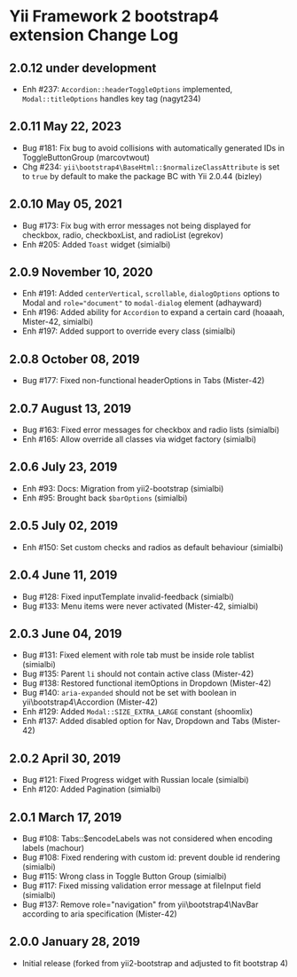 Yii Framework 2 bootstrap4 extension Change Log
==============================================

2.0.12 under development
------------------------

- Enh #237: `Accordion::headerToggleOptions` implemented, `Modal::titleOptions` handles key tag (nagyt234)

2.0.11 May 22, 2023
-------------------

- Bug #181: Fix bug to avoid collisions with automatically generated IDs in ToggleButtonGroup (marcovtwout)
- Chg #234: `yii\bootstrap4\BaseHtml::$normalizeClassAttribute` is set to `true` by default to make the package BC with Yii 2.0.44 (bizley)


2.0.10 May 05, 2021
-------------------

- Bug #173: Fix bug with error messages not being displayed for checkbox, radio, checkboxList, and radioList (egrekov)
- Enh #205: Added `Toast` widget (simialbi)


2.0.9 November 10, 2020
-----------------------

- Enh #191: Added `centerVertical`, `scrollable`, `dialogOptions` options to Modal and `role="document"` to `modal-dialog` element (adhayward)
- Enh #196: Added ability for `Accordion` to expand a certain card (hoaaah, Mister-42, simialbi)
- Enh #197: Added support to override every class (simialbi)


2.0.8 October 08, 2019
----------------------

- Bug #177: Fixed non-functional headerOptions in Tabs (Mister-42)


2.0.7 August 13, 2019
---------------------

- Bug #163: Fixed error messages for checkbox and radio lists (simialbi)
- Enh #165: Allow override all classes via widget factory (simialbi)


2.0.6 July 23, 2019
-------------------

- Enh #93: Docs: Migration from yii2-bootstrap (simialbi)
- Enh #95: Brought back `$barOptions` (simialbi)


2.0.5 July 02, 2019
-------------------

- Enh #150: Set custom checks and radios as default behaviour (simialbi)


2.0.4 June 11, 2019
-------------------

- Bug #128: Fixed inputTemplate invalid-feedback (simialbi)
- Bug #133: Menu items were never activated (Mister-42, simialbi)


2.0.3 June 04, 2019
-------------------

- Bug #131: Fixed element with role tab must be inside role tablist (simialbi)
- Bug #135: Parent `li` should not contain active class (Mister-42)
- Bug #138: Restored functional itemOptions in Dropdown (Mister-42)
- Bug #140: `aria-expanded` should not be set with boolean in yii\bootstrap4\Accordion (Mister-42)
- Enh #129: Added `Modal::SIZE_EXTRA_LARGE` constant (shoomlix)
- Enh #137: Added disabled option for Nav, Dropdown and Tabs (Mister-42)


2.0.2 April 30, 2019
--------------------

- Bug #121: Fixed Progress widget with Russian locale (simialbi)
- Enh #120: Added Pagination (simialbi)


2.0.1 March 17, 2019
--------------------

- Bug #108: Tabs::$encodeLabels was not considered when encoding labels (machour)
- Bug #108: Fixed rendering with custom id: prevent double id rendering (simialbi)
- Bug #115: Wrong class in Toggle Button Group (simialbi)
- Bug #117: Fixed missing validation error message at fileInput field (simialbi)
- Bug #137: Remove role="navigation" from yii\bootstrap4\NavBar according to aria specification (Mister-42)


2.0.0 January 28, 2019
----------------------

- Initial release (forked from yii2-bootstrap and adjusted to fit bootstrap 4)
